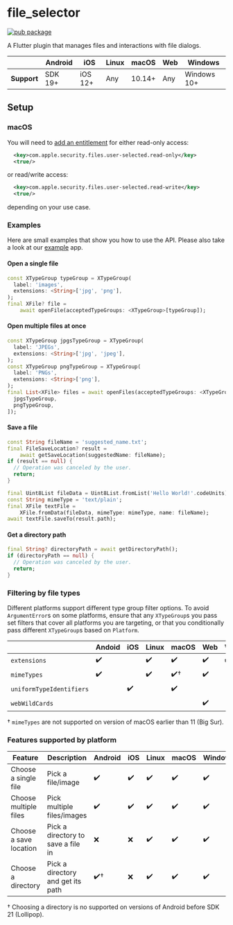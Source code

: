 # file_selector

<?code-excerpt path-base="example/lib"?>

[![pub package](https://img.shields.io/pub/v/file_selector.svg)](https://pub.dartlang.org/packages/file_selector)

A Flutter plugin that manages files and interactions with file dialogs.

|             | Android | iOS     | Linux | macOS  | Web | Windows     |
| ----------- | ------- | ------- | ----- | ------ | --- | ----------- |
| **Support** | SDK 19+ | iOS 12+ | Any   | 10.14+ | Any | Windows 10+ |

## Setup

### macOS

You will need to [add an entitlement][entitlement] for either read-only access:

```xml
  <key>com.apple.security.files.user-selected.read-only</key>
  <true/>
```

or read/write access:

```xml
  <key>com.apple.security.files.user-selected.read-write</key>
  <true/>
```

depending on your use case.

### Examples

Here are small examples that show you how to use the API.
Please also take a look at our [example][example] app.

#### Open a single file

<?code-excerpt "open_image_page.dart (SingleOpen)"?>

```dart
const XTypeGroup typeGroup = XTypeGroup(
  label: 'images',
  extensions: <String>['jpg', 'png'],
);
final XFile? file =
    await openFile(acceptedTypeGroups: <XTypeGroup>[typeGroup]);
```

#### Open multiple files at once

<?code-excerpt "open_multiple_images_page.dart (MultiOpen)"?>

```dart
const XTypeGroup jpgsTypeGroup = XTypeGroup(
  label: 'JPEGs',
  extensions: <String>['jpg', 'jpeg'],
);
const XTypeGroup pngTypeGroup = XTypeGroup(
  label: 'PNGs',
  extensions: <String>['png'],
);
final List<XFile> files = await openFiles(acceptedTypeGroups: <XTypeGroup>[
  jpgsTypeGroup,
  pngTypeGroup,
]);
```

#### Save a file

<?code-excerpt "readme_standalone_excerpts.dart (Save)"?>

```dart
const String fileName = 'suggested_name.txt';
final FileSaveLocation? result =
    await getSaveLocation(suggestedName: fileName);
if (result == null) {
  // Operation was canceled by the user.
  return;
}

final Uint8List fileData = Uint8List.fromList('Hello World!'.codeUnits);
const String mimeType = 'text/plain';
final XFile textFile =
    XFile.fromData(fileData, mimeType: mimeType, name: fileName);
await textFile.saveTo(result.path);
```

#### Get a directory path

<?code-excerpt "readme_standalone_excerpts.dart (GetDirectory)"?>

```dart
final String? directoryPath = await getDirectoryPath();
if (directoryPath == null) {
  // Operation was canceled by the user.
  return;
}
```

### Filtering by file types

Different platforms support different type group filter options. To avoid
`ArgumentError`s on some platforms, ensure that any `XTypeGroup`s you pass set
filters that cover all platforms you are targeting, or that you conditionally
pass different `XTypeGroup`s based on `Platform`.

|                          | Andoid | iOS | Linux | macOS | Web | Windows |
| ------------------------ | ------ | --- | ----- | ----- | --- | ------- |
| `extensions`             | ✔️     |     | ✔️    | ✔️    | ✔️  | ✔️      |
| `mimeTypes`              | ✔️     |     | ✔️    | ✔️†   | ✔️  |         |
| `uniformTypeIdentifiers` |        | ✔️  |       | ✔️    |     |         |
| `webWildCards`           |        |     |       |       | ✔️  |         |

† `mimeTypes` are not supported on version of macOS earlier than 11 (Big Sur).

### Features supported by platform

| Feature                | Description                        | Android | iOS | Linux | macOS | Windows | Web |
| ---------------------- | ---------------------------------- | ------- | --- | ----- | ----- | ------- | --- |
| Choose a single file   | Pick a file/image                  | ✔️      | ✔️  | ✔️    | ✔️    | ✔️      | ✔️  |
| Choose multiple files  | Pick multiple files/images         | ✔️      | ✔️  | ✔️    | ✔️    | ✔️      | ✔️  |
| Choose a save location | Pick a directory to save a file in | ❌      | ❌  | ✔️    | ✔️    | ✔️      | ❌  |
| Choose a directory     | Pick a directory and get its path  | ✔️†     | ❌  | ✔️    | ✔️    | ✔️      | ❌  |

† Choosing a directory is no supported on versions of Android before SDK 21 (Lollipop).

[example]: ./example
[entitlement]: https://docs.flutter.dev/desktop#entitlements-and-the-app-sandbox
